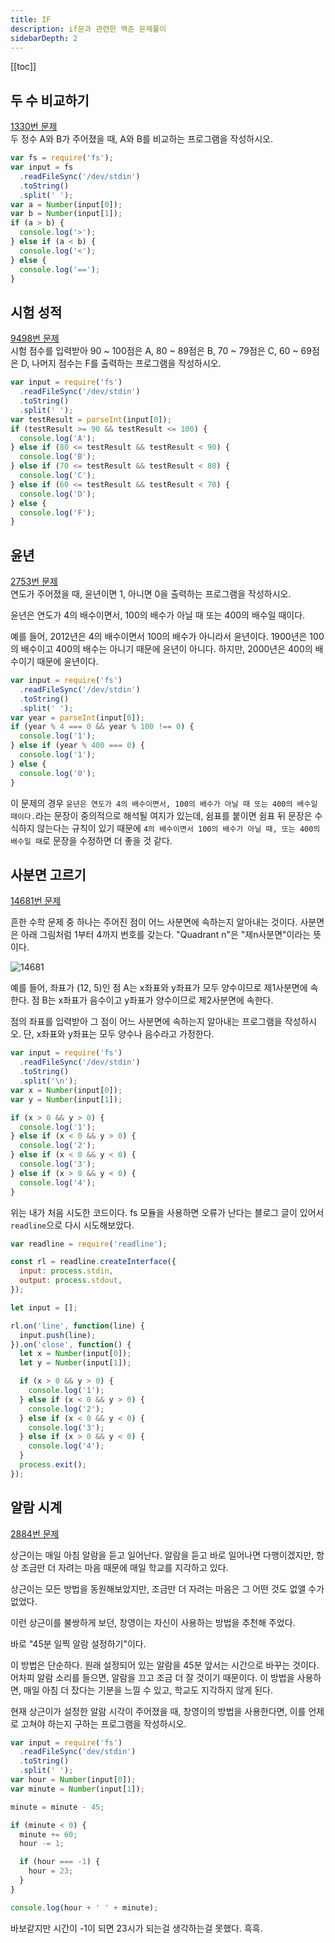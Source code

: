 ```yaml
---
title: IF
description: if문과 관련한 백준 문제풀이
sidebarDepth: 2
---
```


[[toc]]

## 두 수 비교하기

[1330번 문제](https://www.acmicpc.net/problem/1330)  
두 정수 A와 B가 주어졌을 때, A와 B를 비교하는 프로그램을 작성하시오.

```js
var fs = require('fs');
var input = fs
  .readFileSync('/dev/stdin')
  .toString()
  .split(' ');
var a = Number(input[0]);
var b = Number(input[1]);
if (a > b) {
  console.log('>');
} else if (a < b) {
  console.log('<');
} else {
  console.log('==');
}
```

## 시험 성적

[9498번 문제](https://www.acmicpc.net/problem/9498)  
시험 점수를 입력받아 90 ~ 100점은 A, 80 ~ 89점은 B, 70 ~ 79점은 C, 60 ~ 69점은 D, 나머지 점수는 F를 출력하는 프로그램을 작성하시오.

```js
var input = require('fs')
  .readFileSync('/dev/stdin')
  .toString()
  .split(' ');
var testResult = parseInt(input[0]);
if (testResult >= 90 && testResult <= 100) {
  console.log('A');
} else if (80 <= testResult && testResult < 90) {
  console.log('B');
} else if (70 <= testResult && testResult < 80) {
  console.log('C');
} else if (60 <= testResult && testResult < 70) {
  console.log('D');
} else {
  console.log('F');
}
```

## 윤년

[2753번 문제](https://www.acmicpc.net/problem/2753)  
연도가 주어졌을 때, 윤년이면 1, 아니면 0을 출력하는 프로그램을 작성하시오.

윤년은 연도가 4의 배수이면서, 100의 배수가 아닐 때 또는 400의 배수일 때이다.

예를 들어, 2012년은 4의 배수이면서 100의 배수가 아니라서 윤년이다. 1900년은 100의 배수이고 400의 배수는 아니기 때문에 윤년이 아니다. 하지만, 2000년은 400의 배수이기 때문에 윤년이다.

```js
var input = require('fs')
  .readFileSync('/dev/stdin')
  .toString()
  .split(' ');
var year = parseInt(input[0]);
if (year % 4 === 0 && year % 100 !== 0) {
  console.log('1');
} else if (year % 400 === 0) {
  console.log('1');
} else {
  console.log('0');
}
```

이 문제의 경우 `윤년은 연도가 4의 배수이면서, 100의 배수가 아닐 때 또는 400의 배수일 때이다.`라는 문장이 중의적으로 해석될 여지가 있는데, 쉼표를 붙이면 쉼표 뒤 문장은 수식하지 않는다는 규칙이 있기 때문에 `4의 배수이면서 100의 배수가 아닐 때, 또는 400의 배수일 때`로 문장을 수정하면 더 좋을 것 같다.

## 사분면 고르기

[14681번 문제](https://www.acmicpc.net/problem/14681)

흔한 수학 문제 중 하나는 주어진 점이 어느 사분면에 속하는지 알아내는 것이다. 사분면은 아래 그림처럼 1부터 4까지 번호를 갖는다. "Quadrant n"은 "제n사분면"이라는 뜻이다.

![14681](https://onlinejudgeimages.s3-ap-northeast-1.amazonaws.com/problem/14681/1.png)

예를 들어, 좌표가 (12, 5)인 점 A는 x좌표와 y좌표가 모두 양수이므로 제1사분면에 속한다. 점 B는 x좌표가 음수이고 y좌표가 양수이므로 제2사분면에 속한다.

점의 좌표를 입력받아 그 점이 어느 사분면에 속하는지 알아내는 프로그램을 작성하시오. 단, x좌표와 y좌표는 모두 양수나 음수라고 가정한다.

```js
var input = require('fs')
  .readFileSync('/dev/stdin')
  .toString()
  .split('\n');
var x = Number(input[0]);
var y = Number(input[1]);

if (x > 0 && y > 0) {
  console.log('1');
} else if (x < 0 && y > 0) {
  console.log('2');
} else if (x < 0 && y < 0) {
  console.log('3');
} else if (x > 0 && y < 0) {
  console.log('4');
}
```

위는 내가 처음 시도한 코드이다. fs 모듈을 사용하면 오류가 난다는 블로그 글이 있어서 `readline`으로 다시 시도해보았다.

```js
var readline = require('readline');

const rl = readline.createInterface({
  input: process.stdin,
  output: process.stdout,
});

let input = [];

rl.on('line', function(line) {
  input.push(line);
}).on('close', function() {
  let x = Number(input[0]);
  let y = Number(input[1]);

  if (x > 0 && y > 0) {
    console.log('1');
  } else if (x < 0 && y > 0) {
    console.log('2');
  } else if (x < 0 && y < 0) {
    console.log('3');
  } else if (x > 0 && y < 0) {
    console.log('4');
  }
  process.exit();
});
```

## 알람 시계

[2884번 문제](https://www.acmicpc.net/problem/2884)

상근이는 매일 아침 알람을 듣고 일어난다. 알람을 듣고 바로 일어나면 다행이겠지만, 항상 조금만 더 자려는 마음 때문에 매일 학교를 지각하고 있다.

상근이는 모든 방법을 동원해보았지만, 조금만 더 자려는 마음은 그 어떤 것도 없앨 수가 없었다.

이런 상근이를 불쌍하게 보던, 창영이는 자신이 사용하는 방법을 추천해 주었다.

바로 "45분 일찍 알람 설정하기"이다.

이 방법은 단순하다. 원래 설정되어 있는 알람을 45분 앞서는 시간으로 바꾸는 것이다. 어차피 알람 소리를 들으면, 알람을 끄고 조금 더 잘 것이기 때문이다. 이 방법을 사용하면, 매일 아침 더 잤다는 기분을 느낄 수 있고, 학교도 지각하지 않게 된다.

현재 상근이가 설정한 알람 시각이 주어졌을 때, 창영이의 방법을 사용한다면, 이를 언제로 고쳐야 하는지 구하는 프로그램을 작성하시오.

```js
var input = require('fs')
  .readFileSync('dev/stdin')
  .toString()
  .split(' ');
var hour = Number(input[0]);
var minute = Number(input[1]);

minute = minute - 45;

if (minute < 0) {
  minute += 60;
  hour -= 1;

  if (hour === -1) {
    hour = 23;
  }
}

console.log(hour + ' ' + minute);
```

바보같지만 시간이 -1이 되면 23시가 되는걸 생각하는걸 못했다. 흑흑.
